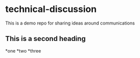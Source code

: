 # technical-discussion
This is a demo repo for sharing ideas around communications

## This is a second heading
*one
*two
*three

